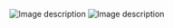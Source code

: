 ![Image description](https://github.com/adityakumar1309/learning/blob/master/images/atm_class_2.png)
![Image description](https://github.com/adityakumar1309/learning/blob/master/images/atm_class_diagram.png)
